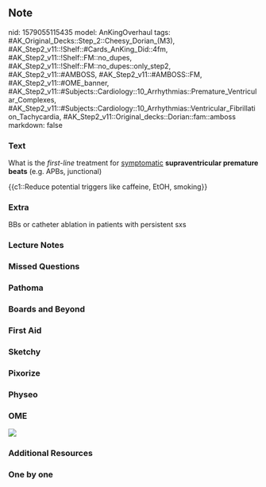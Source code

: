 ## Note
nid: 1579055115435
model: AnKingOverhaul
tags: #AK_Original_Decks::Step_2::Cheesy_Dorian_(M3), #AK_Step2_v11::!Shelf::#Cards_AnKing_Did::4fm, #AK_Step2_v11::!Shelf::FM::no_dupes, #AK_Step2_v11::!Shelf::FM::no_dupes::only_step2, #AK_Step2_v11::#AMBOSS, #AK_Step2_v11::#AMBOSS::FM, #AK_Step2_v11::#OME_banner, #AK_Step2_v11::#Subjects::Cardiology::10_Arrhythmias::Premature_Ventricular_Complexes, #AK_Step2_v11::#Subjects::Cardiology::10_Arrhythmias::Ventricular_Fibrillation_Tachycardia, #AK_Step2_v11::Original_decks::Dorian::fam::amboss
markdown: false

### Text
What is the <i>first-line</i> treatment for <u>symptomatic</u>
<b>supraventricular premature beats</b> (e.g. APBs, junctional)
<div>
  {{c1::Reduce potential triggers like caffeine, EtOH, smoking}}
</div>

### Extra
BBs or catheter ablation in patients with persistent sxs

### Lecture Notes


### Missed Questions


### Pathoma


### Boards and Beyond


### First Aid


### Sketchy


### Pixorize


### Physeo


### OME
<div class="ome-widget">
  <a href="https://onlinemeded.org?ref=anki"><img src=
  "_OME_AnkiFlashcards_General_3.png"></a>
</div>

### Additional Resources


### One by one

